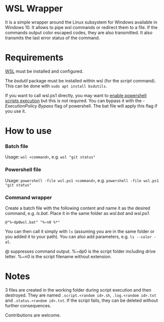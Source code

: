 WSL Wrapper
===========
It is a simple wrapper around the Linux subsystem for Windows available in Windows 10.
It allows to pipe wsl commands or redirect them to a file. If the commands output color escaped codes, they are also transmitted. It also transmits the last error status of the command.

Requirements
============
[WSL](https://msdn.microsoft.com/commandline/wsl/about) must be installed and configured.

The *bsdutil* package must be installed within wsl (for the *script* command). This can be done with
`sudo apt install bsdutils`.

If you want to call wsl.ps1 directly, you may want to [enable powershell scripts execution](https://technet.microsoft.com/en-us/library/ee176961.aspx) but this is not required. You can bypass it with the *-ExecutionPolicy Bypass* flag of powershell. The bat file will apply this flag if you use it.

How to use
==========
### Batch file
Usage: `wsl <command>`, e.g. `wsl "git status"`

### Powershell file
Usage: `powershell -file wsl.ps1 <command>`, e.g. `powershell -file wsl.ps1 "git status"`

### Command wrapper
Create a batch file with the following content and name it as the desired command, e.g. *ls.bat*. Place it in the same folder as *wsl.bat* and *wsl.ps1*.
``` batch
@"%~dp0wsl.bat" "%~n0 %*"
```
You can then call it simply with `ls` (assuming you are in the same folder or you added it to your path). You can also add parameters, e.g. `ls --color -al`.

@ suppresses command output. %~dp0 is the script folder including drive letter. %~n0 is the script filename without extension.

Notes
=====
3 files are created in the working folder during script execution and then destroyed. 
They are named `.script.<random id>.sh`, `.log.<random id>.txt` and `.status.<random id>.txt`. If the script fails, they can be deleted without further consequences.

Contributions are welcome.